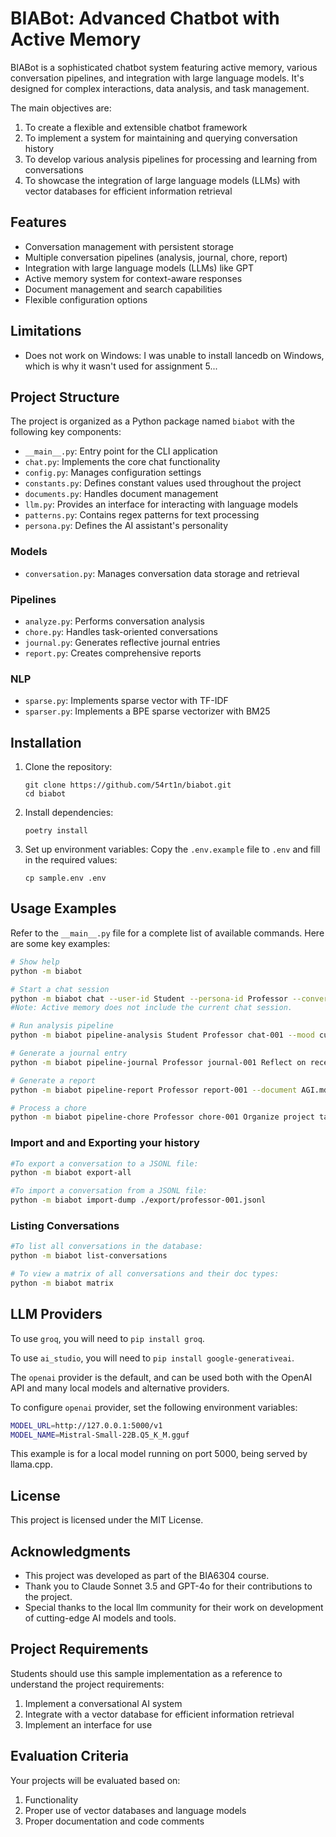 # BIABot: Advanced Chatbot with Active Memory

BIABot is a sophisticated chatbot system featuring active memory, various conversation pipelines, and integration with large language models. It's designed for complex interactions, data analysis, and task management.

The main objectives are:

1. To create a flexible and extensible chatbot framework
2. To implement a system for maintaining and querying conversation history
3. To develop various analysis pipelines for processing and learning from conversations
4. To showcase the integration of large language models (LLMs) with vector databases for efficient information retrieval

## Features

- Conversation management with persistent storage
- Multiple conversation pipelines (analysis, journal, chore, report)
- Integration with large language models (LLMs) like GPT
- Active memory system for context-aware responses
- Document management and search capabilities
- Flexible configuration options

## Limitations

- Does not work on Windows: I was unable to install lancedb on Windows, which is why it wasn't used for assignment 5...

## Project Structure

The project is organized as a Python package named `biabot` with the following key components:

- `__main__.py`: Entry point for the CLI application
- `chat.py`: Implements the core chat functionality
- `config.py`: Manages configuration settings
- `constants.py`: Defines constant values used throughout the project
- `documents.py`: Handles document management
- `llm.py`: Provides an interface for interacting with language models
- `patterns.py`: Contains regex patterns for text processing
- `persona.py`: Defines the AI assistant's personality

### Models
- `conversation.py`: Manages conversation data storage and retrieval

### Pipelines
- `analyze.py`: Performs conversation analysis
- `chore.py`: Handles task-oriented conversations
- `journal.py`: Generates reflective journal entries
- `report.py`: Creates comprehensive reports

### NLP
- `sparse.py`: Implements sparse vector with TF-IDF
- `sparser.py`: Implements a BPE sparse vectorizer with BM25

## Installation

1. Clone the repository:
   ```
   git clone https://github.com/54rt1n/biabot.git
   cd biabot
   ```

2. Install dependencies:
   ```
   poetry install
   ```

3. Set up environment variables:
   Copy the `.env.example` file to `.env` and fill in the required values:
   ```
   cp sample.env .env
   ```

## Usage Examples

Refer to the `__main__.py` file for a complete list of available commands. Here are some key examples:

```bash
# Show help
python -m biabot

# Start a chat session
python -m biabot chat --user-id Student --persona-id Professor --conversation-id chat-001
#Note: Active memory does not include the current chat session.

# Run analysis pipeline
python -m biabot pipeline-analysis Student Professor chat-001 --mood curious What are the key takeaways from our conversation?

# Generate a journal entry
python -m biabot pipeline-journal Professor journal-001 Reflect on recent conversations

# Generate a report
python -m biabot pipeline-report Professor report-001 --document AGI.md Summarize your understanding of AGI

# Process a chore
python -m biabot pipeline-chore Professor chore-001 Organize project tasks

```

### Import and and Exporting your history

```bash
#To export a conversation to a JSONL file:
python -m biabot export-all

#To import a conversation from a JSONL file:
python -m biabot import-dump ./export/professor-001.jsonl
```

### Listing Conversations

```bash
#To list all conversations in the database:
python -m biabot list-conversations

# To view a matrix of all conversations and their doc types:
python -m biabot matrix
```

## LLM Providers

To use `groq`, you will need to `pip install groq`.

To use `ai_studio`, you will need to `pip install google-generativeai`.

The `openai` provider is the default, and can be used both with the OpenAI API and many local models and alternative providers.

To configure `openai` provider, set the following environment variables:
```bash
MODEL_URL=http://127.0.0.1:5000/v1
MODEL_NAME=Mistral-Small-22B.Q5_K_M.gguf
```

This example is for a local model running on port 5000, being served by llama.cpp.

## License

This project is licensed under the MIT License.

## Acknowledgments

- This project was developed as part of the BIA6304 course.
- Thank you to Claude Sonnet 3.5 and GPT-4o for their contributions to the project.
- Special thanks to the local llm community for their work on development of cutting-edge AI models and tools.

## Project Requirements

Students should use this sample implementation as a reference to understand the project requirements:

1. Implement a conversational AI system
2. Integrate with a vector database for efficient information retrieval
3. Implement an interface for use

## Evaluation Criteria

Your projects will be evaluated based on:

1. Functionality
2. Proper use of vector databases and language models
3. Proper documentation and code comments
